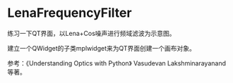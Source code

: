 # LenaFrequencyFilter
练习一下QT界面，以Lena+Cos噪声进行频域滤波为示意图。

建立一个QWidget的子类mplwidget来为QT界面创建一个画布对象。

参考：《Understanding Optics with Python》 Vasudevan Lakshminarayanand等著。
